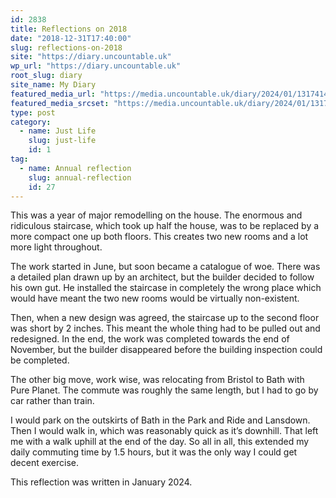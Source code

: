 ```yaml
---
id: 2838
title: Reflections on 2018
date: "2018-12-31T17:40:00"
slug: reflections-on-2018
site: "https://diary.uncountable.uk"
wp_url: "https://diary.uncountable.uk"
root_slug: diary
site_name: My Diary
featured_media_url: "https://media.uncountable.uk/diary/2024/01/13174146/IMG_20180605_190757.webp"
featured_media_srcset: "https://media.uncountable.uk/diary/2024/01/13174146/IMG_20180605_190757-300x225.webp 300w, https://media.uncountable.uk/diary/2024/01/13174146/IMG_20180605_190757-1024x768.webp 1024w, https://media.uncountable.uk/diary/2024/01/13174146/IMG_20180605_190757-150x150.webp 150w, https://media.uncountable.uk/diary/2024/01/13174146/IMG_20180605_190757-640x480.webp 640w, https://media.uncountable.uk/diary/2024/01/13174146/IMG_20180605_190757.webp 2000w"
type: post
category:
  - name: Just Life
    slug: just-life
    id: 1
tag:
  - name: Annual reflection
    slug: annual-reflection
    id: 27
---
```



<p>This was a year of major remodelling on the house.  The enormous and ridiculous staircase, which took up half the house, was to be replaced by a more compact one up both floors.  This creates two new rooms and a lot more light throughout.</p>



<p>The work started in June, but soon became a catalogue of woe.  There was a detailed plan drawn up by an architect, but the builder decided to follow his own gut.  He installed the staircase in completely the wrong place which would have meant the two new rooms would be virtually non-existent.</p>



<p>Then, when a new design was agreed, the staircase up to the second floor was short by 2 inches.  This meant the whole thing had to be pulled out and redesigned.  In the end, the work was completed towards the end of November, but the builder disappeared before the building inspection could be completed.</p>



<p>The other big move, work wise, was relocating from Bristol to Bath with Pure Planet.  The commute was roughly the same length, but I had to go by car rather than train.</p>



<p>I would park on the outskirts of Bath in the Park and Ride and Lansdown.  Then I would walk in, which was reasonably quick as it&#8217;s downhill.  That left me with a walk uphill at the end of the day.  So all in all, this extended my daily commuting time by 1.5 hours, but it was the only way I could get decent exercise.</p>



<p>This reflection was written in January 2024.</p>
